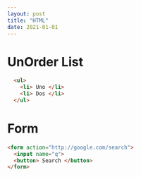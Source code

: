 ```yaml
---
layout: post
title: "HTML"
date: 2021-01-01
---
```


# UnOrder List
```html
  <ul>
    <li> Uno </li>
    <li> Dos </li>
  </ul>
```
# Form
```html
<form action="http://google.com/search">
  <input name="q">
  <button> Search </button>
</form>
```

